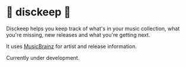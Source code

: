 # 🚧 disckeep 🚧

Disckeep helps you keep track of what's in your music collection, what you're missing, new releases and what you're getting next.

It uses [MusicBrainz](https://musicbrainz.org/) for artist and release information.

Currently under development.